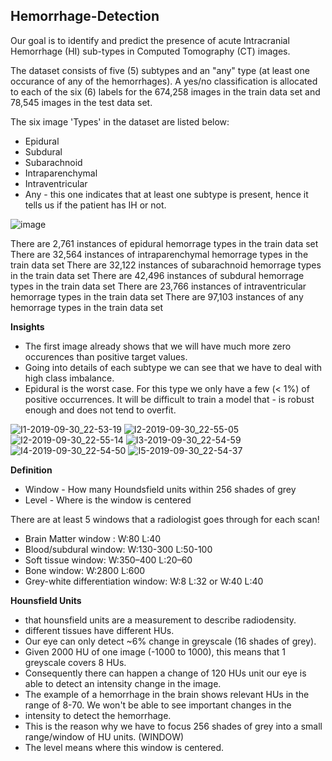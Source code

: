 ## Hemorrhage-Detection

Our goal is to identify and predict the presence of acute Intracranial Hemorrhage (HI) sub-types in Computed Tomography (CT) images. 

The dataset consists of five (5) subtypes and an "any" type (at least one occurance of any of the hemorrhages). 
A yes/no classification is allocated to each of the six (6) labels for the 674,258 images in the train data set and 78,545 images in the test data set.  

The six image 'Types' in the dataset are listed below:

- Epidural
- Subdural
- Subarachnoid
- Intraparenchymal
- Intraventricular
- Any - this one indicates that at least one subtype is present, hence it tells us if the patient has IH or not.

![image](https://user-images.githubusercontent.com/50160174/66179970-58cc6900-e6ae-11e9-8e5e-0dc7483c0d75.png)

There are 2,761 instances of epidural hemorrage types in the train data set
There are 32,564 instances of intraparenchymal hemorrage types in the train data set
There are 32,122 instances of subarachnoid hemorrage types in the train data set
There are 42,496 instances of subdural hemorrage types in the train data set
There are 23,766 instances of intraventricular hemorrage types in the train data set
There are 97,103 instances of any hemorrage types in the train data set

__Insights__

- The first image already shows that we will have much more zero occurences than positive target values.
- Going into details of each subtype we can see that we have to deal with high class imbalance.
- Epidural is the worst case. For this type we only have a few (< 1%) of positive occurrences. It will be difficult to train a model that - is robust enough and does not tend to overfit.

![I1-2019-09-30_22-53-19](https://user-images.githubusercontent.com/50160174/65880776-b4100a00-e3d5-11e9-8fc7-2fec1ac1cdb0.jpg)
![I2-2019-09-30_22-55-05](https://user-images.githubusercontent.com/50160174/65880778-b4100a00-e3d5-11e9-8f37-837c7e9cf997.jpg)
![I2-2019-09-30_22-55-14](https://user-images.githubusercontent.com/50160174/65880779-b4a8a080-e3d5-11e9-9b32-b21800402c6a.jpg)
![I3-2019-09-30_22-54-59](https://user-images.githubusercontent.com/50160174/65880783-b5d9cd80-e3d5-11e9-9813-83714098be4b.jpg)
![I4-2019-09-30_22-54-50](https://user-images.githubusercontent.com/50160174/65880784-b5d9cd80-e3d5-11e9-9925-e4a141fafe6f.jpg)
![I5-2019-09-30_22-54-37](https://user-images.githubusercontent.com/50160174/65880785-b5d9cd80-e3d5-11e9-83fd-d9c56b5cd516.jpg)

__Definition__

- Window - How many Houndsfield units within 256 shades of grey
- Level - Where is the window is centered

There are at least 5 windows that a radiologist goes through for each scan!

- Brain Matter window : W:80 L:40
- Blood/subdural window: W:130-300 L:50-100
- Soft tissue window: W:350–400 L:20–60
- Bone window: W:2800 L:600
- Grey-white differentiation window: W:8 L:32 or W:40 L:40

__Hounsfield Units__

- that hounsfield units are a measurement to describe radiodensity.
- different tissues have different HUs.
- Our eye can only detect ~6% change in greyscale (16 shades of grey).
- Given 2000 HU of one image (-1000 to 1000), this means that 1 greyscale covers 8 HUs.
- Consequently there can happen a change of 120 HUs unit our eye is able to detect an intensity change in the image.
- The example of a hemorrhage in the brain shows relevant HUs in the range of 8-70. We won't be able to see important changes in the 
- intensity to detect the hemorrhage.
- This is the reason why we have to focus 256 shades of grey into a small range/window of HU units. (WINDOW)
- The level means where this window is centered.



